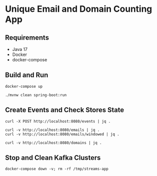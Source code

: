 # Unique Email and Domain Counting App 

## Requirements
* Java 17
* Docker
* docker-compose

## Build and Run
```
docker-compose up

./mvnw clean spring-boot:run
```

## Create Events and Check Stores State
```
curl -X POST http://localhost:8080/events | jq .

curl -v http://localhost:8080/emails | jq .
curl -v http://localhost:8080/emails/windowed | jq . 

curl -v http://localhost:8080/domains | jq .
```

## Stop and Clean Kafka Clusters
```docker-compose down -v; rm -rf /tmp/streams-app```